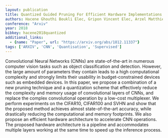 ```yaml
---
layout: publication
title: Quantized Guided Pruning For Efficient Hardware Implementations Of Convolutional Neural Networks
authors: Hacene Ghouthi Boukli Elec, Gripon Vincent Elec, Arzel Matthieu Elec, Farrugia Nicolas Elec, Bengio Yoshua Diro
conference: "Arxiv"
year: 2018
bibkey: hacene2018quantized
additional_links:
  - {name: "Paper", url: "https://arxiv.org/abs/1812.11337"}
tags: ['ARXIV', 'CNN', 'Quantisation', 'Supervised']
---
```

Convolutional Neural Networks (CNNs) are state-of-the-art in numerous computer vision tasks such as object classification and detection. However, the large amount of parameters they contain leads to a high computational complexity and strongly limits their usability in budget-constrained devices such as embedded devices. In this paper, we propose a combination of a new pruning technique and a quantization scheme that effectively reduce the complexity and memory usage of convolutional layers of CNNs, and replace the complex convolutional operation by a low-cost multiplexer. We perform experiments on the CIFAR10, CIFAR100 and SVHN and show that the proposed method achieves almost state-of-the-art accuracy, while drastically reducing the computational and memory footprints. We also propose an efficient hardware architecture to accelerate CNN operations. The proposed hardware architecture is a pipeline and accommodates multiple layers working at the same time to speed up the inference process.
